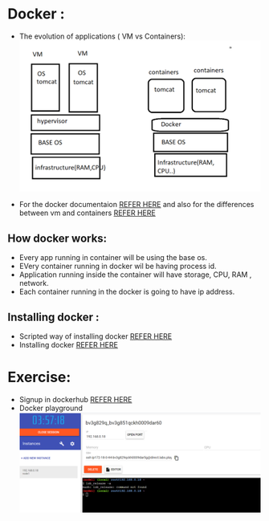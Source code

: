 # Docker :
 * The evolution of applications ( VM vs Containers):
 ![preview](../images/Docker1.png)

* For the docker documentaion [REFER HERE](https://docs.docker.com/) and also for the differences between vm and containers [REFER HERE](https://docs.docker.com/get-started/)

## How docker works:
* Every app running in container will be using the base os.
* EVery container running in docker wil be having process id.
* Application running inside the container will have storage, CPU, RAM , network.
* Each container running in the docker is going to have ip address.

## Installing docker :
* Scripted way of installing docker [REFER HERE](https://get.docker.com/)
* Installing docker [REFER HERE](https://docs.docker.com/engine/install/ubuntu/)

# Exercise:
* Signup in dockerhub [REFER HERE](https://hub.docker.com/signup)
* Docker playground     
 ![preview](../images/Docker2.png)